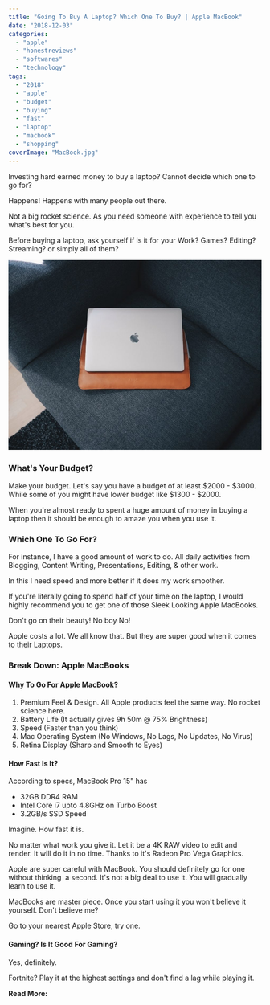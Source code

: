 ```yaml
---
title: "Going To Buy A Laptop? Which One To Buy? | Apple MacBook"
date: "2018-12-03"
categories: 
  - "apple"
  - "honestreviews"
  - "softwares"
  - "technology"
tags: 
  - "2018"
  - "apple"
  - "budget"
  - "buying"
  - "fast"
  - "laptop"
  - "macbook"
  - "shopping"
coverImage: "MacBook.jpg"
---
```


Investing hard earned money to buy a laptop? Cannot decide which one to go for?

Happens! Happens with many people out there.

Not a big rocket science. As you need someone with experience to tell you what's best for you. 

Before buying a laptop, ask yourself if is it for your Work? Games? Editing? Streaming? or simply all of them?

![Which Laptop To Buy in 2019? MacBook Pro](images/MacBook.jpg)

### What's Your Budget?

Make your budget. Let's say you have a budget of at least $2000 - $3000. While some of you might have lower budget like $1300 - $2000.

When you're almost ready to spent a huge amount of money in buying a laptop then it should be enough to amaze you when you use it.

### Which One To Go For?

For instance, I have a good amount of work to do. All daily activities from Blogging, Content Writing, Presentations, Editing, & other work.

In this I need speed and more better if it does my work smoother.

If you're literally going to spend half of your time on the laptop, I would highly recommend you to get one of those Sleek Looking Apple MacBooks.

Don't go on their beauty! No boy No!

Apple costs a lot. We all know that. But they are super good when it comes to their Laptops. 

### Break Down: Apple MacBooks

#### Why To Go For Apple MacBook?

1. Premium Feel & Design. All Apple products feel the same way. No rocket science here.
2. Battery Life (It actually gives 9h 50m @ 75% Brightness)
3. Speed (Faster than you think)
4. Mac Operating System (No Windows, No Lags, No Updates, No Virus)
5. Retina Display (Sharp and Smooth to Eyes)

#### How Fast Is It?

According to specs, MacBook Pro 15" has

- 32GB DDR4 RAM
- Intel Core i7 upto 4.8GHz on Turbo Boost
- 3.2GB/s SSD Speed

Imagine. How fast it is. 

No matter what work you give it. Let it be a 4K RAW video to edit and render. It will do it in no time. Thanks to it's Radeon Pro Vega Graphics.

Apple are super careful with MacBook. You should definitely go for one without thinking  a second. It's not a big deal to use it. You will gradually learn to use it.

MacBooks are master piece. Once you start using it you won't believe it yourself. Don't believe me?

Go to your nearest Apple Store, try one. 

#### Gaming? Is It Good For Gaming?

Yes, definitely. 

Fortnite? Play it at the highest settings and don't find a lag while playing it. 

**Read More:**
